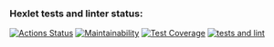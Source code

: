 ### Hexlet tests and linter status:
[![Actions Status](https://github.com/mikemoreen/frontend-project-lvl2/workflows/hexlet-check/badge.svg)](https://github.com/mikemoreen/frontend-project-lvl2/actions)
[![Maintainability](https://api.codeclimate.com/v1/badges/268360c956534bfb2e6b/maintainability)](https://codeclimate.com/github/mikemoreen/frontend-project-lvl2/maintainability)
[![Test Coverage](https://api.codeclimate.com/v1/badges/268360c956534bfb2e6b/test_coverage)](https://codeclimate.com/github/mikemoreen/frontend-project-lvl2/test_coverage)
[![tests and lint](https://github.com/mikemoreen/frontend-project-lvl2/actions/workflows/test-linter.yml/badge.svg)](https://github.com/mikemoreen/frontend-project-lvl2/actions/workflows/test-linter.yml)
